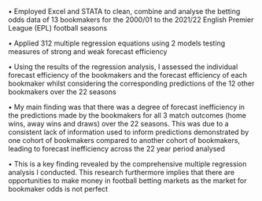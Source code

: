 • Employed Excel and STATA to clean, combine and analyse the betting odds data of 13 bookmakers for the 2000/01 to the 2021/22 English Premier League (EPL) football seasons 

• Applied 312 multiple regression equations using 2 models testing measures of strong and weak forecast efficiency

 • Using the results of the regression analysis, I assessed the individual forecast efficiency of the bookmakers and the forecast efficiency of each bookmaker whilst considering the corresponding predictions of the 12 other bookmakers over the 22 seasons

• My main finding was that there was a degree of forecast inefficiency in the predictions made by the bookmakers for all 3 match outcomes (home wins, away wins and draws) over the 22 seasons. This was due to a consistent lack of  information used to inform predictions demonstrated by one cohort of bookmakers compared to another cohort of bookmakers, leading to forecast inefficiency across the 22 year period analysed

• This is a key finding revealed by the comprehensive multiple regression analysis I conducted. This research furthermore implies that there are opportunities to make money in football betting markets as the market for bookmaker odds is not perfect



